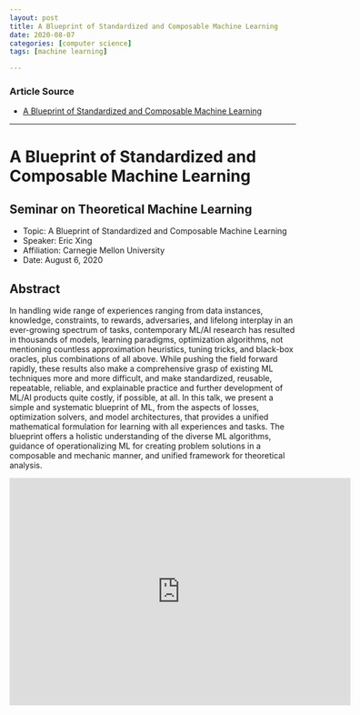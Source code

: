 ```yaml
---
layout: post
title: A Blueprint of Standardized and Composable Machine Learning
date: 2020-08-07
categories: [computer science]
tags: [machine learning]

---
```


### Article Source
* [A Blueprint of Standardized and Composable Machine Learning](https://www.youtube.com/watch?v=jVBKWfoYRng)

----


# A Blueprint of Standardized and Composable Machine Learning

## Seminar on Theoretical Machine Learning

* Topic: A Blueprint of Standardized and Composable Machine Learning
* Speaker: Eric Xing
* Affiliation: Carnegie Mellon University
* Date: August 6, 2020

## Abstract

In handling wide range of experiences ranging from data instances, knowledge, constraints, to rewards, adversaries, and lifelong interplay in an ever-growing spectrum of tasks, contemporary ML/AI research has resulted in thousands of models, learning paradigms, optimization algorithms, not mentioning countless approximation heuristics, tuning tricks, and black-box oracles, plus combinations of all above. While pushing the field forward rapidly, these results also make a comprehensive grasp of existing ML techniques more and more difficult, and make standardized, reusable, repeatable, reliable, and explainable practice and further development of ML/AI products quite costly, if possible, at all. In this talk, we present a simple and systematic blueprint of ML, from the aspects of losses, optimization solvers, and model architectures, that provides a unified mathematical formulation for learning with all experiences and tasks. The blueprint offers a holistic understanding of the diverse ML algorithms, guidance of operationalizing ML for creating problem solutions in a composable and mechanic manner, and unified framework for theoretical analysis.

<iframe width="600" height="400" src="https://www.youtube.com/embed/jVBKWfoYRng" frameborder="0" allow="accelerometer; autoplay; encrypted-media; gyroscope; picture-in-picture" allowfullscreen></iframe>
